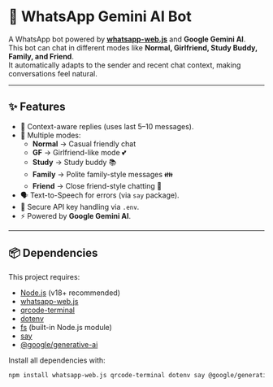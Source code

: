# 🤖 WhatsApp Gemini AI Bot

A WhatsApp bot powered by **[whatsapp-web.js](https://github.com/pedroslopez/whatsapp-web.js)** and **Google Gemini AI**.  
This bot can chat in different modes like **Normal, Girlfriend, Study Buddy, Family, and Friend**.  
It automatically adapts to the sender and recent chat context, making conversations feel natural.

---

## ✨ Features
- 📝 Context-aware replies (uses last 5–10 messages).
- 🔄 Multiple modes:
  - **Normal** → Casual friendly chat
  - **GF** → Girlfriend-like mode 💕
  - **Study** → Study buddy 📚
  - **Family** → Polite family-style messages 👪
  - **Friend** → Close friend-style chatting 🎉
- 🗣️ Text-to-Speech for errors (via `say` package).
- 🔑 Secure API key handling via `.env`.
- ⚡ Powered by **Google Gemini AI**.

---

## 📦 Dependencies
This project requires:

- [Node.js](https://nodejs.org/) (v18+ recommended)
- [whatsapp-web.js](https://github.com/pedroslopez/whatsapp-web.js)
- [qrcode-terminal](https://www.npmjs.com/package/qrcode-terminal)
- [dotenv](https://www.npmjs.com/package/dotenv)
- [fs](https://nodejs.org/api/fs.html) (built-in Node.js module)
- [say](https://www.npmjs.com/package/say)
- [@google/generative-ai](https://www.npmjs.com/package/@google/generative-ai)

Install all dependencies with:
```bash
npm install whatsapp-web.js qrcode-terminal dotenv say @google/generative-ai
